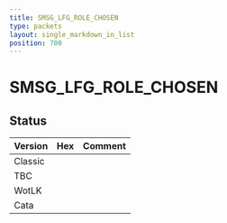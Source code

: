 ```yaml
---
title: SMSG_LFG_ROLE_CHOSEN
type: packets
layout: single_markdown_in_list
position: 700
---
```


# SMSG_LFG_ROLE_CHOSEN

## Status

Version | Hex | Comment
---------- | ---------- | ---------- 
Classic |  |  
TBC |  |  
WotLK |  |  
Cata |  |  
